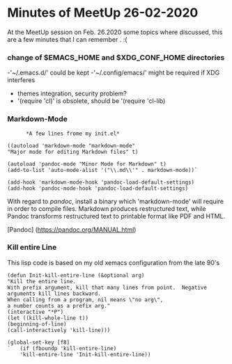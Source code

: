 <!-- $Id:$ -->

# Minutes of MeetUp 26-02-2020

At the MeetUp session on Feb. 26.2020 some topics where discussed,
this are a few minutes that I can remember . :(

###  change of $EMACS_HOME and $XDG_CONF_HOME directories

   -'~/.emacs.d/' could be kept
   -'~/.config/emacs/' might be required if XDG interferes
   
   - themes integration, security problem?
   - '(require 'cl)' is obsolete, should be '(require 'cl-lib) 
  
###  Markdown-Mode
          *A few lines frome my init.el*

    ((autoload 'markdown-mode "markdown-mode" 
    "Major mode for editing Markdown files" t)

    (autoload 'pandoc-mode "Minor Mode for Markdown" t)
    (add-to-list 'auto-mode-alist '("\\.md\\'" . markdown-mode))`
    
    (add-hook 'markdown-mode-hook 'pandoc-load-default-settings)
    (add-hook 'pandoc-mode-hook 'pandoc-load-default-settings)
  
With regard to *pandoc*, install a binary which 'markdown-mode'
will require in order to compile files.
Markdown produces restructured text, while Pandoc transforms restructured
text to printable format like PDF and HTML.

   [Pandoc] (https://pandoc.org/MANUAL.html)


### Kill entire Line

   This lisp code is based on my old xemacs configuration from the
    late 90's


    (defun Init-kill-entire-line (&optional arg)
    "Kill the entire line.
    With prefix argument, kill that many lines from point.  Negative
    arguments kill lines backward.
    When calling from a program, nil means \"no arg\",
    a number counts as a prefix arg."
    (interactive "*P")
    (let ((kill-whole-line t))
    (beginning-of-line)
    (call-interactively 'kill-line)))
    
    (global-set-key [f8]
    `   (if (fboundp 'kill-entire-line)
        'kill-entire-line 'Init-kill-entire-line))
    
